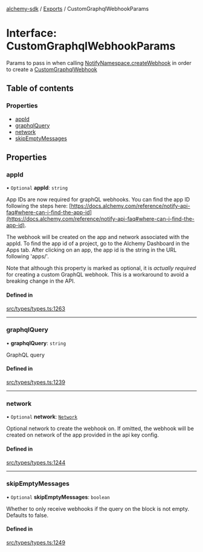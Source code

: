 [alchemy-sdk](../README.md) / [Exports](../modules.md) / CustomGraphqlWebhookParams

# Interface: CustomGraphqlWebhookParams

Params to pass in when calling [NotifyNamespace.createWebhook](../classes/NotifyNamespace.md#createwebhook) in order
to create a [CustomGraphqlWebhook](CustomGraphqlWebhook.md)

## Table of contents

### Properties

- [appId](CustomGraphqlWebhookParams.md#appid)
- [graphqlQuery](CustomGraphqlWebhookParams.md#graphqlquery)
- [network](CustomGraphqlWebhookParams.md#network)
- [skipEmptyMessages](CustomGraphqlWebhookParams.md#skipemptymessages)

## Properties

### appId

• `Optional` **appId**: `string`

App IDs are now required for graphQL webhooks. You can find the app ID
following the steps here:
[https://docs.alchemy.com/reference/notify-api-faq#where-can-i-find-the-app-id](https://docs.alchemy.com/reference/notify-api-faq#where-can-i-find-the-app-id).

The webhook will be created on the app and network associated with the appId.
To find the app id of a project, go to the Alchemy Dashboard in the Apps tab.
After clicking on an app, the app id is the string in the URL following 'apps/'.

Note that although this property is marked as optional, it is *actually required*
for creating a custom GraphQL webhook. This is a workaround to avoid a breaking
change in the API.

#### Defined in

[src/types/types.ts:1263](https://github.com/alchemyplatform/alchemy-sdk-js/blob/44aa50c/src/types/types.ts#L1263)

___

### graphqlQuery

• **graphqlQuery**: `string`

GraphQL query

#### Defined in

[src/types/types.ts:1239](https://github.com/alchemyplatform/alchemy-sdk-js/blob/44aa50c/src/types/types.ts#L1239)

___

### network

• `Optional` **network**: [`Network`](../enums/Network.md)

Optional network to create the webhook on. If omitted, the webhook will be
created on network of the app provided in the api key config.

#### Defined in

[src/types/types.ts:1244](https://github.com/alchemyplatform/alchemy-sdk-js/blob/44aa50c/src/types/types.ts#L1244)

___

### skipEmptyMessages

• `Optional` **skipEmptyMessages**: `boolean`

Whether to only receive webhooks if the query on the block is not empty.
Defaults to false.

#### Defined in

[src/types/types.ts:1249](https://github.com/alchemyplatform/alchemy-sdk-js/blob/44aa50c/src/types/types.ts#L1249)
